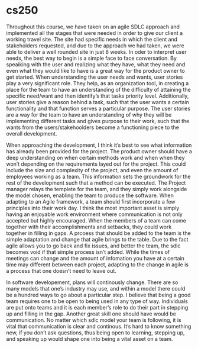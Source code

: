 # cs250

Throughout this course, we have taken on an agile SDLC approach and implemented all the stages that were needed in order to give our client a working travel site. The site had specific needs in which the client and stakeholders requested, and due to the approach we had taken, we were able to deliver a well rounded site in just 8 weeks. In oder to interpret user needs, the best way to begin is a simple face to face conversation. By speaiking with the user and realizing what they have, what they need and even what they would like to have is a great way for the product owner to get started. When understanding the user needs and wants, user stories play a very significant role. They help, as an organization tool, in creating a place for the team to have an understanding of the difficulty of attaining the specific need/want and then identify’s that tasks priority level. Additionally, user stories give a reason behind a task, such that the user wants a certain functionality and that function serves a particular purpose. The user stories are a way for the team to have an understanding of why they will be implementing different tasks and gives purpose to their work, such that the wants from the users/stakehoolders become a functioning piece to the overall development. 

When approaching the development, I think it’s best to see what information has already been provided for the project. The product owner should have a deep understanding on when certain methods work and when when they won’t depending on the requirements layed out for the project. This could include the size and complexity of the project, and even the amount of employees working as a team. This information sets the groundwork for the rest of the development such that a method can be executed. The Project manager relays the templete for the team, and they simply work alongside the model chosen, enabling the team to produce the software. When adapting to an Agile framework, a team should first incorporate a few principles into their work day. I think the most important asset is simply having an enjoyable work environment where communication is not only accepted but highly encouraged. When the members of a team can come together with their accomplishments and setbacks, they could work together in filling in gaps. A prcoess that should be added to the team is the simple adaptation and change that agile brings to the table. Due to the fact agile allows you to go back and fix issues, and better the team, the sdlc becomes void if that simple process isn’t added. While the times of meetings can change and the amount of infomation you have at a certain time may different between each project, adapting to the change in agile is a process that one doesn’t need to leave out. 

In software developement, plans will continously change. There are so many models that one’s industry may use, and within a model there could be a hundred ways to go about a particular step. I believe that being a good team requires one to be open to being used in any type of way. Individuals are put onto teams and it is each member’s role to do their part in stepping up and filling in the gap. Another great skill one should have would be communication. No matter which sdlc model your team is following, it is vital that communication is clear and continous. It’s hard to know something new, if you don’t ask questions, thus being open to learning, stepping up, and speaking up would shape one into being a vital asset on a team. 
